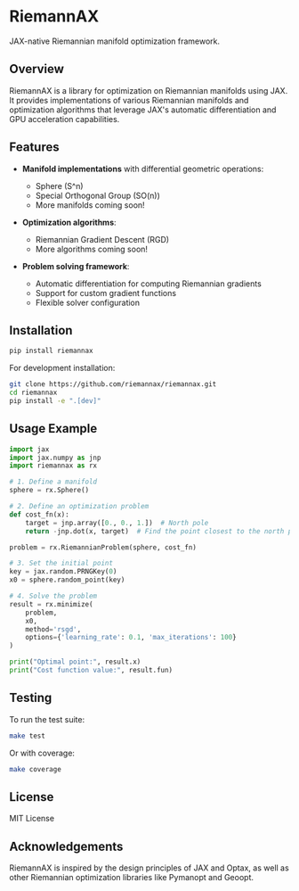 # RiemannAX

JAX-native Riemannian manifold optimization framework.

## Overview

RiemannAX is a library for optimization on Riemannian manifolds using JAX. It provides
implementations of various Riemannian manifolds and optimization algorithms that leverage
JAX's automatic differentiation and GPU acceleration capabilities.

## Features

- **Manifold implementations** with differential geometric operations:
  - Sphere (S^n)
  - Special Orthogonal Group (SO(n))
  - More manifolds coming soon!

- **Optimization algorithms**:
  - Riemannian Gradient Descent (RGD)
  - More algorithms coming soon!

- **Problem solving framework**:
  - Automatic differentiation for computing Riemannian gradients
  - Support for custom gradient functions
  - Flexible solver configuration

## Installation

```bash
pip install riemannax
```

For development installation:

```bash
git clone https://github.com/riemannax/riemannax.git
cd riemannax
pip install -e ".[dev]"
```

## Usage Example

```python
import jax
import jax.numpy as jnp
import riemannax as rx

# 1. Define a manifold
sphere = rx.Sphere()

# 2. Define an optimization problem
def cost_fn(x):
    target = jnp.array([0., 0., 1.])  # North pole
    return -jnp.dot(x, target)  # Find the point closest to the north pole

problem = rx.RiemannianProblem(sphere, cost_fn)

# 3. Set the initial point
key = jax.random.PRNGKey(0)
x0 = sphere.random_point(key)

# 4. Solve the problem
result = rx.minimize(
    problem,
    x0,
    method='rsgd',
    options={'learning_rate': 0.1, 'max_iterations': 100}
)

print("Optimal point:", result.x)
print("Cost function value:", result.fun)
```

## Testing

To run the test suite:

```bash
make test
```

Or with coverage:

```bash
make coverage
```

## License

MIT License

## Acknowledgements

RiemannAX is inspired by the design principles of JAX and Optax, as well as other Riemannian
optimization libraries like Pymanopt and Geoopt.
